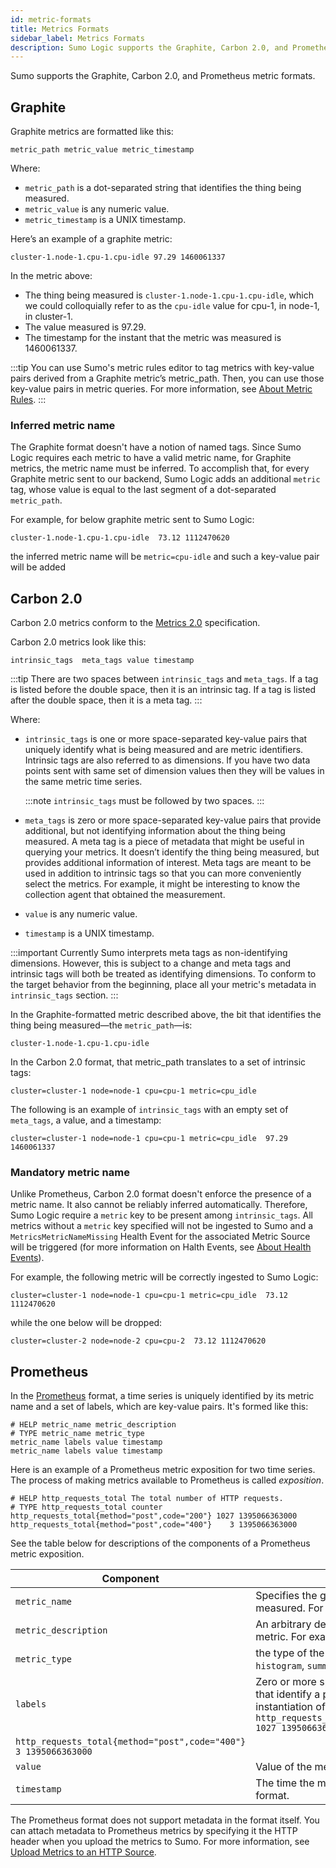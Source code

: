 ```yaml
---
id: metric-formats
title: Metrics Formats
sidebar_label: Metrics Formats
description: Sumo Logic supports the Graphite, Carbon 2.0, and Prometheus metric formats.
---
```


Sumo supports the Graphite, Carbon 2.0, and Prometheus metric formats. 

## Graphite

Graphite metrics are formatted like this:

```
metric_path metric_value metric_timestamp
```

Where:

* `metric_path` is a dot-separated string that identifies the thing being measured.
* `metric_value` is any numeric value.
* `metric_timestamp` is a UNIX timestamp.

Here’s an example of a graphite metric:  

```
cluster-1.node-1.cpu-1.cpu-idle 97.29 1460061337
```

In the metric above: 

* The thing being measured is `cluster-1.node-1.cpu-1.cpu-idle`, which we could colloquially refer to as the `cpu-idle` value for cpu-1, in node-1, in cluster-1.  
* The value measured is 97.29.
* The timestamp for the instant that the metric was measured is 1460061337.

:::tip
You can use Sumo's metric rules editor to tag metrics with key-value pairs derived from a Graphite metric’s metric_path. Then, you can use those key-value pairs in metric queries. For more information, see [About Metric Rules](docs/metrics/metric-rules-editor#about-metric-rules).
:::

### Inferred metric name

The Graphite format doesn't have a notion of named tags. Since Sumo Logic requires each metric to have a valid metric name, for Graphite metrics, the metric name must be inferred. To accomplish that, for every Graphite metric sent to our backend, Sumo Logic adds an additional `metric` tag, whose value is equal to the last segment of a dot-separated `metric_path`.

For example, for below graphite metric sent to Sumo Logic:
```
cluster-1.node-1.cpu-1.cpu-idle  73.12 1112470620
```
the inferred metric name will be `metric=cpu-idle` and such a key-value pair will be added

## Carbon 2.0

Carbon 2.0 metrics conform to the [Metrics 2.0](http://metrics20.org/) specification.

Carbon 2.0 metrics look like this:

```
intrinsic_tags  meta_tags value timestamp
```

:::tip
There are two spaces between `intrinsic_tags` and `meta_tags`. If a tag is listed before the double space, then it is an intrinsic tag. If a tag is listed after the double space, then it is a meta tag.
:::

Where:

* `intrinsic_tags` is one or more space-separated key-value pairs that uniquely identify what is being measured and are metric identifiers. Intrinsic tags are also referred to as dimensions. If you have two data points sent with same set of dimension values then they will be values in the same metric time series.

  :::note
  `intrinsic_tags` must be followed by two spaces.
  :::

* `meta_tags` is zero or more space-separated key-value pairs that provide additional, but not identifying information about the thing being measured. A meta tag is a piece of metadata that might be useful in querying your metrics. It doesn’t identify the thing being measured, but provides additional information of interest. Meta tags are meant to be used in addition to intrinsic tags so that you can more conveniently select the metrics. For example, it might be interesting to know the collection agent that obtained the measurement. 
* `value` is any numeric value.
* `timestamp` is a UNIX timestamp.

:::important
Currently Sumo interprets meta tags as non-identifying dimensions. However, this is subject to a change and meta tags and intrinsic tags will both be treated as identifying dimensions. To conform to the target behavior from the beginning, place all your metric's metadata in `intrinsic_tags` section.
:::

In the Graphite-formatted metric described above, the bit that identifies the thing being measured—the `metric_path`—is:

```
cluster-1.node-1.cpu-1.cpu-idle
```

In the Carbon 2.0 format, that metric_path translates to a set of intrinsic tags:

```
cluster=cluster-1 node=node-1 cpu=cpu-1 metric=cpu_idle
```

The following is an example of `intrinsic_tags` with an empty set of `meta_tags`, a value, and a timestamp:

```
cluster=cluster-1 node=node-1 cpu=cpu-1 metric=cpu_idle  97.29 1460061337
```

### Mandatory metric name

Unlike Prometheus, Carbon 2.0 format doesn't enforce the presence of a metric name. It also cannot be reliably inferred automatically. Therefore, Sumo Logic require a `metric` key to be present among `intrinsic_tags`. All metrics without a `metric` key specified will not be ingested to Sumo and a `MetricsMetricNameMissing` Health Event for the associated Metric Source will be triggered (for more information on Halth Events, see [About Health Events](docs/manage/health-events#health-events)).

For example, the following metric will be correctly ingested to Sumo Logic:
```
cluster=cluster-1 node=node-1 cpu=cpu-1 metric=cpu_idle  73.12 1112470620
```
while the one below will be dropped:
```
cluster=cluster-2 node=node-2 cpu=cpu-2  73.12 1112470620
```

## Prometheus

In the [Prometheus](https://prometheus.io/) format, a time series is uniquely identified by its metric name and a set of labels, which are key-value pairs. It's formed like this:

```
# HELP metric_name metric_description
# TYPE metric_name metric_type
metric_name labels value timestamp
metric_name labels value timestamp
```

Here is an example of a Prometheus metric exposition for two time series. The process of making metrics available to Prometheus is called *exposition*.

```
# HELP http_requests_total The total number of HTTP requests.
# TYPE http_requests_total counter
http_requests_total{method="post",code="200"} 1027 1395066363000
http_requests_total{method="post",code="400"}    3 1395066363000
```

See the table below for descriptions of the components of a Prometheus metric exposition.

| Component | Description |
|--|--|
| `metric_name` | Specifies the general feature of a system that is measured. For example: `http_requests_total` |
| `metric_description` | An arbitrary description or category for the metric. For example: `requests` |
| `metric_type` | the type of the metric, one of `counter`, `gauge`, `histogram`, `summary`, or `untyped`.
| `labels` | Zero or more space-separated key-value pairs that identify a particular dimensional instantiation of the metric, for example: `http_requests_total{method="post",code="200"} 1027 1395066363000`<br/>
`http_requests_total{method="post",code="400"}    3 1395066363000` |
| `value` | Value of the metric. |
| `timestamp` | The time the metric was collected, in int64 format.  |

The Prometheus format does not support metadata in the format itself. You can attach metadata to Prometheus metrics by specifying it the HTTP header when you upload the metrics to Sumo. For more information, see [Upload Metrics to an HTTP Source](docs/send-data/hosted-collectors/http-source/upload-metrics.md).
